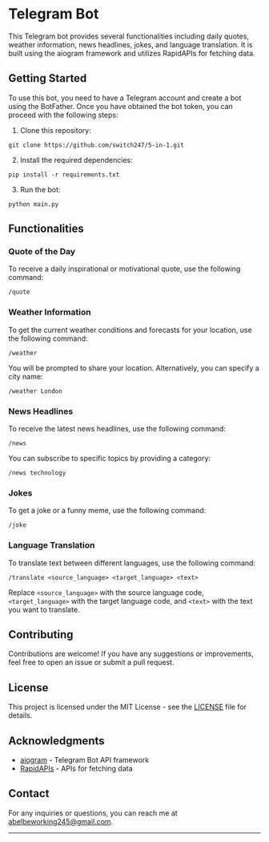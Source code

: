 # Telegram Bot

This Telegram bot provides several functionalities including daily quotes, weather information, news headlines, jokes, and language translation. It is built using the aiogram framework and utilizes RapidAPIs for fetching data.

## Getting Started

To use this bot, you need to have a Telegram account and create a bot using the BotFather. Once you have obtained the bot token, you can proceed with the following steps:

1. Clone this repository:

```
git clone https://github.com/switch247/5-in-1.git
```

2. Install the required dependencies:

```
pip install -r requirements.txt
```


3. Run the bot:

```
python main.py
```

## Functionalities

### Quote of the Day

To receive a daily inspirational or motivational quote, use the following command:

```
/quote
```

### Weather Information

To get the current weather conditions and forecasts for your location, use the following command:

```
/weather
```

You will be prompted to share your location. Alternatively, you can specify a city name:

```
/weather London
```

### News Headlines

To receive the latest news headlines, use the following command:

```
/news
```

You can subscribe to specific topics by providing a category:

```
/news technology
```

### Jokes

To get a joke or a funny meme, use the following command:

```
/joke
```

### Language Translation

To translate text between different languages, use the following command:

```
/translate <source_language> <target_language> <text>
```

Replace `<source_language>` with the source language code, `<target_language>` with the target language code, and `<text>` with the text you want to translate.

## Contributing

Contributions are welcome! If you have any suggestions or improvements, feel free to open an issue or submit a pull request.

## License

This project is licensed under the MIT License - see the [LICENSE](LICENSE) file for details.

## Acknowledgments

- [aiogram](https://github.com/aiogram/aiogram) - Telegram Bot API framework
- [RapidAPIs](https://rapidapi.com/) - APIs for fetching data

## Contact

For any inquiries or questions, you can reach me at [abelbeworking245@gmail.com](mailto:abelbeworking245@gmail.com).

---
